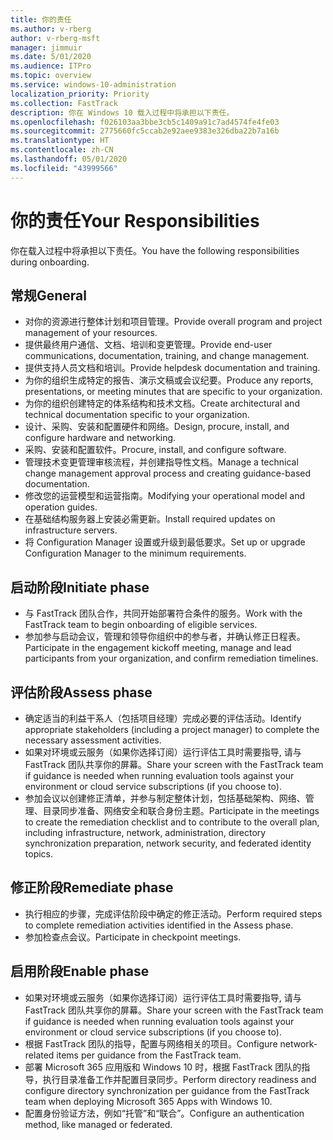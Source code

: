 ```yaml
---
title: 你的责任
ms.author: v-rberg
author: v-rberg-msft
manager: jimmuir
ms.date: 5/01/2020
ms.audience: ITPro
ms.topic: overview
ms.service: windows-10-administration
localization_priority: Priority
ms.collection: FastTrack
description: 你在 Windows 10 载入过程中将承担以下责任。
ms.openlocfilehash: f026103aa3bbe3cb5c1409a91c7ad4574fe4fe03
ms.sourcegitcommit: 2775660fc5ccab2e92aee9383e326dba22b7a16b
ms.translationtype: HT
ms.contentlocale: zh-CN
ms.lasthandoff: 05/01/2020
ms.locfileid: "43999566"
---
```

# <a name="your-responsibilities"></a><span data-ttu-id="5c515-103">你的责任</span><span class="sxs-lookup"><span data-stu-id="5c515-103">Your Responsibilities</span></span>

<span data-ttu-id="5c515-104">你在载入过程中将承担以下责任。</span><span class="sxs-lookup"><span data-stu-id="5c515-104">You have the following responsibilities during onboarding.</span></span>

## <a name="general"></a><span data-ttu-id="5c515-105">常规</span><span class="sxs-lookup"><span data-stu-id="5c515-105">General</span></span>

- <span data-ttu-id="5c515-106">对你的资源进行整体计划和项目管理。</span><span class="sxs-lookup"><span data-stu-id="5c515-106">Provide overall program and project management of your resources.</span></span>
- <span data-ttu-id="5c515-107">提供最终用户通信、文档、培训和变更管理。</span><span class="sxs-lookup"><span data-stu-id="5c515-107">Provide end-user communications, documentation, training, and change management.</span></span>
- <span data-ttu-id="5c515-108">提供支持人员文档和培训。</span><span class="sxs-lookup"><span data-stu-id="5c515-108">Provide helpdesk documentation and training.</span></span>
- <span data-ttu-id="5c515-109">为你的组织生成特定的报告、演示文稿或会议纪要。</span><span class="sxs-lookup"><span data-stu-id="5c515-109">Produce any reports, presentations, or meeting minutes that are specific to your organization.</span></span>
- <span data-ttu-id="5c515-110">为你的组织创建特定的体系结构和技术文档。</span><span class="sxs-lookup"><span data-stu-id="5c515-110">Create architectural and technical documentation specific to your organization.</span></span>
- <span data-ttu-id="5c515-111">设计、采购、安装和配置硬件和网络。</span><span class="sxs-lookup"><span data-stu-id="5c515-111">Design, procure, install, and configure hardware and networking.</span></span>
- <span data-ttu-id="5c515-112">采购、安装和配置软件。</span><span class="sxs-lookup"><span data-stu-id="5c515-112">Procure, install, and configure software.</span></span>
- <span data-ttu-id="5c515-113">管理技术变更管理审核流程，并创建指导性文档。</span><span class="sxs-lookup"><span data-stu-id="5c515-113">Manage a technical change management approval process and creating guidance-based documentation.</span></span>
- <span data-ttu-id="5c515-114">修改您的运营模型和运营指南。</span><span class="sxs-lookup"><span data-stu-id="5c515-114">Modifying your operational model and operation guides.</span></span>
- <span data-ttu-id="5c515-115">在基础结构服务器上安装必需更新。</span><span class="sxs-lookup"><span data-stu-id="5c515-115">Install required updates on infrastructure servers.</span></span>
- <span data-ttu-id="5c515-116">将 Configuration Manager 设置或升级到最低要求。</span><span class="sxs-lookup"><span data-stu-id="5c515-116">Set up or upgrade Configuration Manager to the minimum requirements.</span></span>

## <a name="initiate-phase"></a><span data-ttu-id="5c515-117">启动阶段</span><span class="sxs-lookup"><span data-stu-id="5c515-117">Initiate phase</span></span>

- <span data-ttu-id="5c515-118">与 FastTrack 团队合作，共同开始部署符合条件的服务。</span><span class="sxs-lookup"><span data-stu-id="5c515-118">Work with the FastTrack team to begin onboarding of eligible services.</span></span>
- <span data-ttu-id="5c515-119">参加参与启动会议，管理和领导你组织中的参与者，并确认修正日程表。</span><span class="sxs-lookup"><span data-stu-id="5c515-119">Participate in the engagement kickoff meeting, manage and lead participants from your organization, and confirm remediation timelines.</span></span>

## <a name="assess-phase"></a><span data-ttu-id="5c515-120">评估阶段</span><span class="sxs-lookup"><span data-stu-id="5c515-120">Assess phase</span></span>

- <span data-ttu-id="5c515-121">确定适当的利益干系人（包括项目经理）完成必要的评估活动。</span><span class="sxs-lookup"><span data-stu-id="5c515-121">Identify appropriate stakeholders (including a project manager) to complete the necessary assessment activities.</span></span>
- <span data-ttu-id="5c515-122">如果对环境或云服务（如果你选择订阅）运行评估工具时需要指导, 请与 FastTrack 团队共享你的屏幕。</span><span class="sxs-lookup"><span data-stu-id="5c515-122">Share your screen with the FastTrack team if guidance is needed when running evaluation tools against your environment or cloud service subscriptions (if you choose to).</span></span>
- <span data-ttu-id="5c515-123">参加会议以创建修正清单，并参与制定整体计划，包括基础架构、网络、管理、目录同步准备、网络安全和联合身份主题。</span><span class="sxs-lookup"><span data-stu-id="5c515-123">Participate in the meetings to create the remediation checklist and to contribute to the overall plan, including infrastructure, network, administration, directory synchronization preparation, network security, and federated identity topics.</span></span>

## <a name="remediate-phase"></a><span data-ttu-id="5c515-124">修正阶段</span><span class="sxs-lookup"><span data-stu-id="5c515-124">Remediate phase</span></span>

- <span data-ttu-id="5c515-125">执行相应的步骤，完成评估阶段中确定的修正活动。</span><span class="sxs-lookup"><span data-stu-id="5c515-125">Perform required steps to complete remediation activities identified in the Assess phase.</span></span>
- <span data-ttu-id="5c515-126">参加检查点会议。</span><span class="sxs-lookup"><span data-stu-id="5c515-126">Participate in checkpoint meetings.</span></span>

## <a name="enable-phase"></a><span data-ttu-id="5c515-127">启用阶段</span><span class="sxs-lookup"><span data-stu-id="5c515-127">Enable phase</span></span>

- <span data-ttu-id="5c515-128">如果对环境或云服务（如果你选择订阅）运行评估工具时需要指导, 请与 FastTrack 团队共享你的屏幕。</span><span class="sxs-lookup"><span data-stu-id="5c515-128">Share your screen with the FastTrack team if guidance is needed when running evaluation tools against your environment or cloud service subscriptions (if you choose to).</span></span>
- <span data-ttu-id="5c515-129">根据 FastTrack 团队的指导，配置与网络相关的项目。</span><span class="sxs-lookup"><span data-stu-id="5c515-129">Configure network-related items per guidance from the FastTrack team.</span></span>
- <span data-ttu-id="5c515-130">部署 Microsoft 365 应用版和 Windows 10 时，根据 FastTrack 团队的指导，执行目录准备工作并配置目录同步。</span><span class="sxs-lookup"><span data-stu-id="5c515-130">Perform directory readiness and configure directory synchronization per guidance from the FastTrack team when deploying Microsoft 365 Apps with Windows 10.</span></span>
- <span data-ttu-id="5c515-131">配置身份验证方法，例如“托管”和“联合”。</span><span class="sxs-lookup"><span data-stu-id="5c515-131">Configure an authentication method, like managed or federated.</span></span>

